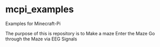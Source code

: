 mcpi_examples
=============

Examples for Minecraft-Pi

The purpose of this is repository is to
    Make a maze
    Enter the Maze
    Go through the Maze via EEG Signals

